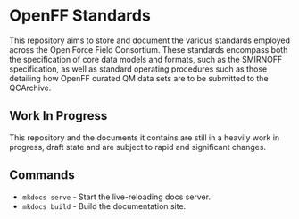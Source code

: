 # OpenFF Standards

This repository aims to store and document the various standards employed across the Open Force Field Consortium. These 
standards encompass both the specification of core data models and formats, such as the SMIRNOFF specification, 
as well as standard operating procedures such as those detailing how OpenFF curated QM data sets are to be submitted
to the QCArchive.

## Work In Progress

This repository and the documents it contains are still in a heavily work in progress, draft state and are subject to 
rapid and significant changes.

## Commands

* `mkdocs serve` - Start the live-reloading docs server.
* `mkdocs build` - Build the documentation site.

